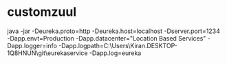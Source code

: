 # customzuul

java -jar -Deureka.proto=http -Deureka.host=localhost -Dserver.port=1234 -Dapp.envt=Production -Dapp.datacenter="Location Based Services" -Dapp.logger=info -Dapp.logpath=C:\Users\Kiran.DESKTOP-1Q8HNUN\git\eurekaservice -Dapp.log=eureka
